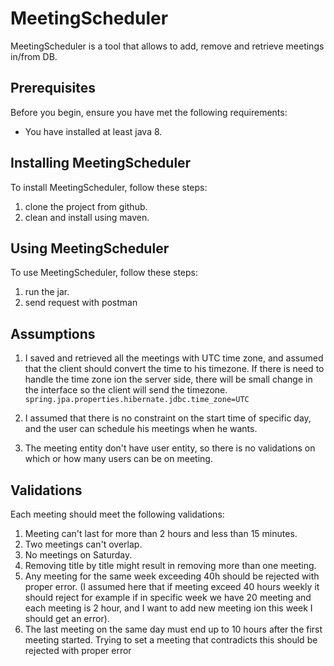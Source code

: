 # MeetingScheduler
MeetingScheduler is a tool that allows to  add, remove and retrieve meetings in/from DB.


## Prerequisites

Before you begin, ensure you have met the following requirements:
* You have installed at least java 8.

## Installing MeetingScheduler

To install MeetingScheduler, follow these steps:

1. clone the project from github.
2. clean and install using maven.

## Using MeetingScheduler

To use MeetingScheduler, follow these steps:

1. run the jar.
2. send request with postman

## Assumptions
1. I saved and retrieved all the meetings with UTC time zone, and assumed that the client should convert the time to his timezone.
   If there is need to handle the time zone ion the server side, there will be small change in the interface so the client will send the timezone.
   `spring.jpa.properties.hibernate.jdbc.time_zone=UTC`
   
   
2. I assumed that there is no constraint on the start time of specific day, and the user can schedule his meetings when he wants.

3. The meeting entity don't have user entity, so there is no validations on which or how many users can be on meeting.


## Validations
Each meeting should meet the following validations:

1. Meeting can't last for more than 2 hours and less than 15 minutes.
2. Two meetings can't overlap.
3. No meetings on Saturday.
4. Removing title by title might result in removing more than one meeting.
5. Any meeting for the same week exceeding 40h should be rejected with proper error.
   (I assumed here that if meeting exceed 40 hours weekly it should reject for example if in specific week
   we have 20 meeting and each meeting is 2 hour, and I want to add new meeting ion this week I should get an error).
6. The last meeting on the same day must end up to 10 hours after the first meeting started. Trying to set a meeting that contradicts this
   should be rejected with proper error
 
